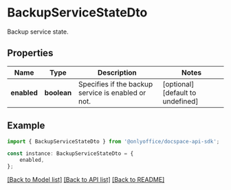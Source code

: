 # BackupServiceStateDto

Backup service state.

## Properties

Name | Type | Description | Notes
------------ | ------------- | ------------- | -------------
**enabled** | **boolean** | Specifies if the backup service is enabled or not. | [optional] [default to undefined]

## Example

```typescript
import { BackupServiceStateDto } from '@onlyoffice/docspace-api-sdk';

const instance: BackupServiceStateDto = {
    enabled,
};
```

[[Back to Model list]](../README.md#documentation-for-models) [[Back to API list]](../README.md#documentation-for-api-endpoints) [[Back to README]](../README.md)
